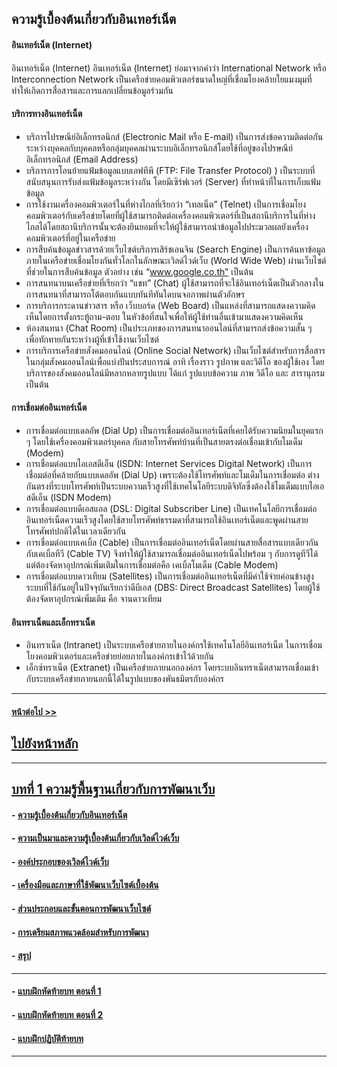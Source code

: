 ## ความรู้เบื้องต้นเกี่ยวกับอินเทอร์เน็ต

#### อินเทอร์เน็ต (Internet)
อินเทอร์เน็ต (Internet) อินเทอร์เน็ต (Internet) ย่อมาจากคำว่า International Network หรือ Interconnection Network เป็นเครือข่ายคอมพิวเตอร์ขนาดใหญ่ที่เชื่อมโยงคล้ายใยแมงมุมที่ทำให้เกิดการสื่อสารและการแลกเปลี่ยนข้อมูลร่วมกัน

#### บริการทางอินเทอร์เน็ต
* บริการไปรษณีย์อิเล็กทรอนิกส์ (Electronic Mail หรือ E-mail) เป็นการส่งข้อความติดต่อกันระหว่างบุคคลกับบุคคลหรือกลุ่มบุคคลผ่านระบบอิเล็กทรอนิกส์โดยใช้ที่อยู่ของไปรษณีย์อิเล็กทรอนิกส์ (Email Address) 
* บริการการโอนย้ายแฟ้มข้อมูลแบบเอฟทีพี (FTP: File Transfer Protocol) ) เป็นระบบที่สนับสนุนการรับส่งแฟ้มข้อมูลระหว่างกัน โดยมีเซิร์ฟเวอร์ (Server) ที่ทำหน้าที่ในการเก็บแฟ้มข้อมูล
* การใช้งานเครื่องคอมพิวเตอร์ในที่ห่างไกลที่เรียกว่า “เทลเน็ต” (Telnet) เป็นการเชื่อมโยงคอมพิวเตอร์กับเครือข่ายโดยที่ผู้ใช้สามารถติดต่อเครื่องคอมพิวเตอร์ที่เป็นสถานีบริการในที่ห่างไกลได้โดยสถานีบริการนั้นจะต้องยินยอมที่จะให้ผู้ใช้สามารถนำข้อมูลไปประมวลผลยังเครื่องคอมพิวเตอร์ที่อยู่ในเครือข่าย
* การสืบค้นข้อมูลข่าวสารด้วยเว็บไซต์บริการเสิร์ชเอนจิน (Search Engine) เป็นการค้นหาข้อมูลภายในเครือข่ายเชื่อมโยงกันทั่วโลกในลักษณะเวิลด์ไวด์เว็บ (World Wide Web) ผ่านเว็บไซต์ที่ช่วยในการสืบค้นข้อมูล ตัวอย่าง เช่น “www.google.co.th” เป็นต้น
* การสนทนาบนเครือข่ายที่เรียกว่า “แชท” (Chat) ผู้ใช้สามารถที่จะใช้อินเทอร์เน็ตเป็นตัวกลางในการสนทนาที่สามารถโต้ตอบกันแบบทันทีทันใดบนจอภาพผ่านตัวอักษร 
* การบริการกระดานข่าวสาร หรือ เว็บบอร์ด (Web Board) เป็นแหล่งที่สามารถแสดงความคิดเห็นโดยการตั้งกระทู้ถาม-ตอบ ในหัวข้อที่สนใจเพื่อให้ผู้ใช้ท่านอื่นเข้ามาแสดงความคิดเห็น
* ห้องสนทนา (Chat Room) เป็นประเภทของการสนทนาออนไลน์ที่สามารถส่งข้อความสั้น ๆ เพื่อทักทายกันระหว่างผู้ที่เข้าใช้งานเว็บไซต์ 
* การบริการเครือข่ายสังคมออนไลน์ (Online Social Network) เป็นเว็บไซต์สำหรับการสื่อสารในกลุ่มสังคมออนไลน์เพื่อแบ่งปันประสบการณ์ อาทิ เรื่องราว รูปภาพ และวิดีโอ ของผู้ใช้เอง โดยบริการของสังคมออนไลน์มีหลากหลายรูปแบบ ได้แก่ รูปแบบข้อความ ภาพ วิดีโอ และ สารานุกรม เป็นต้น 

#### การเชื่อมต่ออินเทอร์เน็ต
* การเชื่อมต่อแบบเดลอัพ (Dial Up) เป็นการเชื่อมต่ออินเทอร์เน็ตที่เคยได้รับความนิยมในยุคแรก ๆ โดยใช้เครื่องคอมพิวเตอร์บุคคล กับสายโทรศัพท์บ้านที่เป็นสายตรงต่อเชื่อมเข้ากับโมเด็ม (Modem) 
* การเชื่อมต่อแบบไอเอสดีเอ็น (ISDN: Internet Services Digital Network) เป็นการเชื่อมต่อที่คล้ายกับแบบเดลอัพ (Dial Up) เพราะต้องใช้โทรศัพท์และโมเด็มในการเชื่อมต่อ ต่างกันตรงที่ระบบโทรศัพท์เป็นระบบความเร็วสูงที่ใช้เทคโนโลยีระบบดิจิทัลซึ่งต้องใช้โมเด็มแบบไอเอสดีเอ็น (ISDN Modem)
* การเชื่อมต่อแบบดีเอสแอล (DSL: Digital Subscriber Line) เป็นเทคโนโลยีการเชื่อมต่ออินเทอร์เน็ตความเร็วสูงโดยใช้สายโทรศัพท์ธรรมดาที่สามารถใช้อินเทอร์เน็ตและพูดผ่านสายโทรศัพท์ปกติได้ในเวลาเดียวกัน
* การเชื่อมต่อแบบเคเบิ้ล (Cable) เป็นการเชื่อมต่ออินเทอร์เน็ตโดยผ่านสายสื่อสารแบบเดียวกันกับเคเบิ้ลทีวี (Cable TV) จึงทำให้ผู้ใช้สามารถเชื่อมต่ออินเทอร์เน็ตไปพร้อม ๆ กับการดูทีวีได้ แต่ต้องจัดหาอุปกรณ์เพิ่มเติมในการเชื่อมต่อคือ เคเบิ้ลโมเด็ม (Cable Modem)
* การเชื่อมต่อแบบดาวเทียม (Satellites) เป็นการเชื่อมต่ออินเทอร์เน็ตที่มีค่าใช้จ่ายค่อนข้างสูง ระบบที่ใช้กันอยู่ในปัจจุบันเรียกว่าดีบีเอส (DBS: Direct Broadcast Satellites) โดยผู้ใช้ต้องจัดหาอุปกรณ์เพิ่มเติม คือ จานดาวเทียม

#### อินทราเน็ตและเอ็กทราเน็ต
* อินทราเน็ต (Intranet) เป็นระบบเครือข่ายภายในองค์กรใช้เทคโนโลยีอินเทอร์เน็ต ในการเชื่อมโยงคอมพิวเตอร์และเครือข่ายย่อยภายในองค์กรเข้าไว้ด้วยกัน 
* เอ็กซ์ทราเน็ต (Extranet) เป็นเครือข่ายภายนอกองค์กร โดยระบบอินทราเน็ตสามารถเชื่อมเข้ากับระบบเครือข่ายภายนอกนี้ได้ในรูปแบบของพันธมิตรกับองค์กร

---
#### [หน้าต่อไป >>](0102.md)
## [ไปยังหน้าหลัก](../README.md)
---
## [บทที่ 1 ความรู้พื้นฐานเกี่ยวกับการพัฒนาเว็บ](README.md)
#### - [ความรู้เบื้องต้นเกี่ยวกับอินเทอร์เน็ต](0101.md)
#### - [ความเป็นมาและความรู้เบื้องต้นเกี่ยวกับเวิลด์ไวด์เว็บ](0102.md)	
#### - [องค์ประกอบของเวิลด์ไวด์เว็บ](0103.md)
#### - [เครื่องมือและภาษาที่ใช้พัฒนาเว็บไซต์เบื้องต้น](0104.md)
#### - [ส่วนประกอบและขั้นตอนการพัฒนาเว็บไซต์](0105.md)
#### - [การเตรียมสภาพแวดล้อมสำหรับการพัฒนา](0106.md)
#### - [สรุป](0110.md)
---
#### - [แบบฝึกหัดท้ายบท ตอนที่ 1](0130.md)
#### - [แบบฝึกหัดท้ายบท ตอนที่ 2](0150.md)
#### - [แบบฝึกปฏิบัติท้ายบท](0170.md)
---